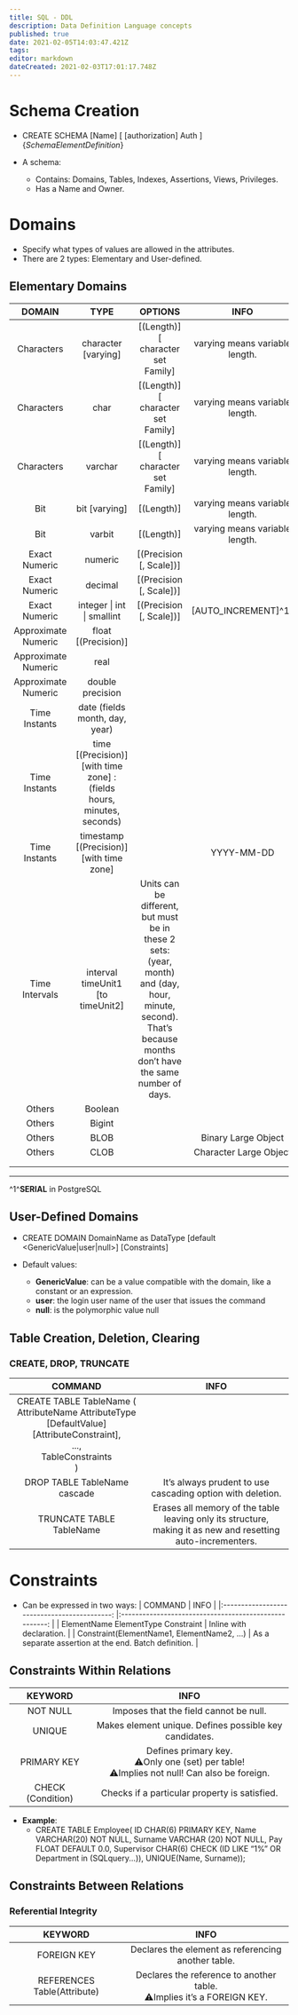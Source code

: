 ```yaml
---
title: SQL - DDL
description: Data Definition Language concepts
published: true
date: 2021-02-05T14:03:47.421Z
tags: 
editor: markdown
dateCreated: 2021-02-03T17:01:17.748Z
---
```


# Schema Creation

- CREATE SCHEMA [Name] [ [authorization] Auth ] {*SchemaElementDefinition*}

- A schema:
	- Contains: Domains, Tables, Indexes, Assertions, Views, Privileges.
	- Has a Name and Owner.

# Domains

- Specify what types of values are allowed in the attributes.
- There are 2 types: Elementary and User-defined.

## Elementary Domains

|            DOMAIN            	|                                  TYPE                                  	|                                                                              OPTIONS                                                                              	|               INFO               	|
|:----------------------------:	|:----------------------------------------------------------------------:	|:-----------------------------------------------------------------------------------------------------------------------------------------------------------------:	|:--------------------------------:	|
|    Characters 	|                          character [varying]                           	| [(Length)] [ character set Family]                                                                                                                                	| varying means variable   length. 	|
|          Characters          	|                                  char                                  	| [(Length)] [ character set Family]                                                                                                                                	| varying means variable   length. 	|
|          Characters          	|                                 varchar                                	| [(Length)] [ character set Family]                                                                                                                                	| varying means variable   length. 	|
|              Bit             	|                            bit   [varying]                             	| [(Length)]                                                                                                                                                        	| varying means variable   length. 	|
|              Bit             	|                                 varbit                                 	| [(Length)]                                                                                                                                                        	| varying means variable length.   	|
|         Exact Numeric        	|                                 numeric                                	| [(Precision [, Scale])]                                                                                                                                           	|                                  	|
|        Exact   Numeric       	|                                 decimal                                	| [(Precision [, Scale])]                                                                                                                                           	|                                  	|
|        Exact   Numeric       	|                      integer \| int \|   smallint                      	|                                                                      [(Precision [, Scale])]                                                                      	|         [AUTO_INCREMENT]^1^         	|
|     Approximate   Numeric    	| float [(Precision)]                                                    	|                                                                                                                                                                   	|                                  	|
|     Approximate   Numeric    	| real                                                                   	|                                                                                                                                                                   	|                                  	|
|     Approximate   Numeric    	| double precision                                                       	|                                                                                                                                                                   	|                                  	|
|         Time Instants        	| date (fields month, day, year)                                         	|                                                                                                                                                                   	|                                  	|
|        Time   Instants       	| time [(Precision)] [with time zone] : (fields hours, minutes, seconds) 	|                                                                                                                                                                   	|                                  	|
|        Time   Instants       	| timestamp [(Precision)] [with time zone]                               	|                                                                                                                                                                   	|            YYYY-MM-DD            	|
|        Time Intervals        	|                    interval timeUnit1 [to timeUnit2]                   	| Units can be different, but must be in these 2   sets: (year, month) and (day, hour, minute, second). That’s because months   don’t have the same number of days. 	|                                  	|
|            Others            	| Boolean                                                                	|                                                                                                                                                                   	|                                  	|
|            Others            	| Bigint                                                                 	|                                                                                                                                                                   	|                                  	|
|            Others            	|                                  BLOB                                  	|                                                                                                                                                                   	| Binary Large Object              	|
|            Others            	|                                  CLOB                                  	|                                                                                                                                                                   	| Character Large Object           	|
|                              	|                                                                        	|                                                                                                                                                                   	|                                  	|
|                              	|                                                                        	|                                                                                                                                                                   	|                                  	|

---
^1^**SERIAL** in PostgreSQL

## User-Defined Domains

- CREATE DOMAIN DomainName as DataType [default <GenericValue|user|null>] [Constraints]

- Default values: 
	- **GenericValue**: can be a value compatible with the domain, like a constant or an expression.
	- **user**: the login user name of the user that issues the command
	- **null**: is the polymorphic value null
  
## Table Creation, Deletion, Clearing
### CREATE, DROP, TRUNCATE

|                                                                   COMMAND                                                                  	|                                                     INFO                                                     	|
|:------------------------------------------------------------------------------------------------------------------------------------------:	|:------------------------------------------------------------------------------------------------------------:	|
| CREATE TABLE TableName (<br>    AttributeName AttributeType [DefaultValue] [AttributeConstraint],<br>    ...,<br>    TableConstraints<br>) 	|                                                                                                              	|
| DROP TABLE TableName cascade                                                                                                               	| It’s always prudent to use cascading option with deletion.                                                   	|
| TRUNCATE TABLE TableName                                                                                                                   	| Erases all memory of the table leaving only its structure, making it as new and resetting auto-incrementers. 	|

# Constraints

- Can be expressed in two ways:
|                   COMMAND                   	|                          INFO                         	|
|:-------------------------------------------:	|:-----------------------------------------------------:	|
| ElementName ElementType Constraint          	| Inline with declaration.                              	|
| Constraint(ElementName1, ElementName2, ...) 	| As a separate assertion at the end. Batch definition. 	|

## Constraints Within Relations

|      KEYWORD      	|                                           INFO                                          	|
|:-----------------:	|:---------------------------------------------------------------------------------------:	|
| NOT NULL          	| Imposes that the field cannot be null.                                                  	|
| UNIQUE            	| Makes element unique. Defines possible key candidates.                                  	|
| PRIMARY KEY       	| Defines primary key. <br>⚠️Only one (set) per table! <br>⚠️Implies not null! Can also be foreign. 	|
| CHECK (Condition) 	| Checks if a particular property is satisfied.                                           	|

- **Example**:
	- CREATE TABLE Employee(
  ID CHAR(6) PRIMARY KEY,
  Name VARCHAR(20) NOT NULL,
  Surname VARCHAR (20) NOT NULL,
	Pay FLOAT DEFAULT 0.0,
	Supervisor CHAR(6) CHECK (ID LIKE “1%” OR Department in (SQLquery...)),
	UNIQUE(Name, Surname));
  
## Constraints Between Relations
### Referential Integrity

|           KEYWORD           	|                                  INFO                                 	|
|:---------------------------:	|:---------------------------------------------------------------------:	|
| FOREIGN KEY                 	| Declares the element as referencing another table.                    	|
| REFERENCES Table(Attribute) 	| Declares the reference to another table. <br>⚠️Implies it’s a FOREIGN KEY. 	|

